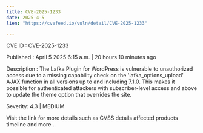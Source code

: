 ```yaml
---
title: CVE-2025-1233
date: 2025-4-5
lien: "https://cvefeed.io/vuln/detail/CVE-2025-1233"

---
```


CVE ID : CVE-2025-1233

Published :  April 5
2025
6:15 a.m. | 20 hours
10 minutes ago

Description : The Lafka Plugin for WordPress is vulnerable to unauthorized access due to a missing capability check on the 'lafka_options_upload' AJAX function in all versions up to
and including
7.1.0. This makes it possible for authenticated attackers
with subscriber-level access and above
to update the theme option that overrides the site.

Severity: 4.3 | MEDIUM

Visit the link for more details
such as CVSS details
affected products
timeline
and more...
